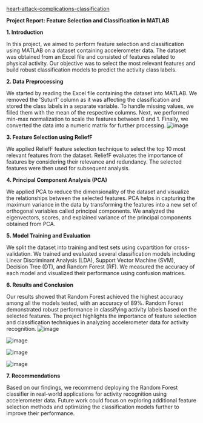 [heart-attack-complications-classification](https://github.com/mertmetin1/heart-attack-complications-classification-/files/15411140/DataScienceProject.pdf)

**Project Report: Feature Selection and Classification in MATLAB**

**1. Introduction**

In this project, we aimed to perform feature selection and classification using MATLAB on a dataset containing accelerometer data. The dataset was obtained from an Excel file and consisted of features related to physical activity. Our objective was to select the most relevant features and build robust classification models to predict the activity class labels.

**2. Data Preprocessing**

We started by reading the Excel file containing the dataset into MATLAB. We removed the 'Sutun1' column as it was affecting the classification and stored the class labels in a separate variable. To handle missing values, we filled them with the mean of the respective columns. Next, we performed min-max normalization to scale the features between 0 and 1. Finally, we converted the data into a numeric matrix for further processing.
![image](https://github.com/mertmetin1/heart-attack-complications-classification-/assets/98667673/85dd44b1-de2f-4578-b2b4-89529556ace0)

**3. Feature Selection using ReliefF**

We applied ReliefF feature selection technique to select the top 10 most relevant features from the dataset. ReliefF evaluates the importance of features by considering their relevance and redundancy. The selected features were then used for subsequent analysis.

**4. Principal Component Analysis (PCA)**

We applied PCA to reduce the dimensionality of the dataset and visualize the relationships between the selected features. PCA helps in capturing the maximum variance in the data by transforming the features into a new set of orthogonal variables called principal components. We analyzed the eigenvectors, scores, and explained variance of the principal components obtained from PCA.

**5. Model Training and Evaluation**

We split the dataset into training and test sets using cvpartition for cross-validation. We trained and evaluated several classification models including Linear Discriminant Analysis (LDA), Support Vector Machine (SVM), Decision Tree (DT), and Random Forest (RF). We measured the accuracy of each model and visualized their performance using confusion matrices.

**6. Results and Conclusion**

Our results showed that Random Forest achieved the highest accuracy among all the models tested, with an accuracy of 89%. Random Forest demonstrated robust performance in classifying activity labels based on the selected features. The project highlights the importance of feature selection and classification techniques in analyzing accelerometer data for activity recognition.
![image](https://github.com/mertmetin1/heart-attack-complications-classification-/assets/98667673/5f65d422-21fb-4d11-afd9-069315a5a621)

![image](https://github.com/mertmetin1/heart-attack-complications-classification-/assets/98667673/b1a4023a-3e63-4ff0-a5f2-f803fea96edc)

![image](https://github.com/mertmetin1/heart-attack-complications-classification-/assets/98667673/02763ade-3824-4ff6-9b05-3bebc7671e6e)

![image](https://github.com/mertmetin1/heart-attack-complications-classification-/assets/98667673/0a033131-3186-434a-a609-33669ebbdb23)

**7. Recommendations**

Based on our findings, we recommend deploying the Random Forest classifier in real-world applications for activity recognition using accelerometer data. Future work could focus on exploring additional feature selection methods and optimizing the classification models further to improve their performance.

